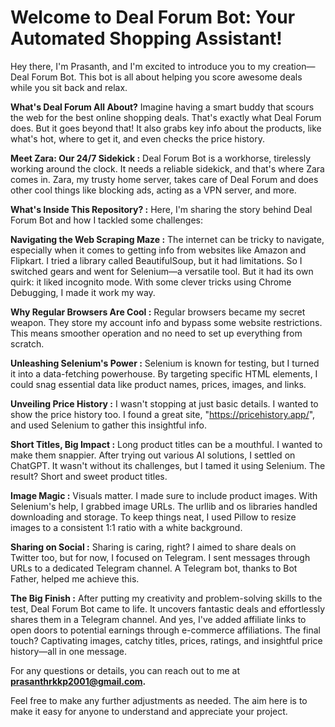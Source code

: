 # Welcome to Deal Forum Bot: Your Automated Shopping Assistant!
Hey there, I'm Prasanth, and I'm excited to introduce you to my creation—Deal Forum Bot. This bot is all about helping you score awesome deals while you sit back and relax.

**What's Deal Forum All About?**
Imagine having a smart buddy that scours the web for the best online shopping deals. That's exactly what Deal Forum does. But it goes beyond that! It also grabs key info about the products, like what's hot, where to get it, and even checks the price history.

**Meet Zara: Our 24/7 Sidekick :**
Deal Forum Bot is a workhorse, tirelessly working around the clock. It needs a reliable sidekick, and that's where Zara comes in. Zara, my trusty home server, takes care of Deal Forum and does other cool things like blocking ads, acting as a VPN server, and more.

**What's Inside This Repository? :**
Here, I'm sharing the story behind Deal Forum Bot and how I tackled some challenges:

**Navigating the Web Scraping Maze :**
The internet can be tricky to navigate, especially when it comes to getting info from websites like Amazon and Flipkart. I tried a library called BeautifulSoup, but it had limitations. So I switched gears and went for Selenium—a versatile tool. But it had its own quirk: it liked incognito mode. With some clever tricks using Chrome Debugging, I made it work my way.

**Why Regular Browsers Are Cool :**
Regular browsers became my secret weapon. They store my account info and bypass some website restrictions. This means smoother operation and no need to set up everything from scratch.

**Unleashing Selenium's Power :**
Selenium is known for testing, but I turned it into a data-fetching powerhouse. By targeting specific HTML elements, I could snag essential data like product names, prices, images, and links.

**Unveiling Price History :**
I wasn't stopping at just basic details. I wanted to show the price history too. I found a great site, "https://pricehistory.app/", and used Selenium to gather this insightful info.

**Short Titles, Big Impact :**
Long product titles can be a mouthful. I wanted to make them snappier. After trying out various AI solutions, I settled on ChatGPT. It wasn't without its challenges, but I tamed it using Selenium. The result? Short and sweet product titles.

**Image Magic :**
Visuals matter. I made sure to include product images. With Selenium's help, I grabbed image URLs. The urllib and os libraries handled downloading and storage. To keep things neat, I used Pillow to resize images to a consistent 1:1 ratio with a white background.

**Sharing on Social :**
Sharing is caring, right? I aimed to share deals on Twitter too, but for now, I focused on Telegram. I sent messages through URLs to a dedicated Telegram channel. A Telegram bot, thanks to Bot Father, helped me achieve this.

**The Big Finish :**
After putting my creativity and problem-solving skills to the test, Deal Forum Bot came to life. It uncovers fantastic deals and effortlessly shares them in a Telegram channel. And yes, I've added affiliate links to open doors to potential earnings through e-commerce affiliations. The final touch? Captivating images, catchy titles, prices, ratings, and insightful price history—all in one message.

For any questions or details, you can reach out to me at **prasanthrkkp2001@gmail.com.**

Feel free to make any further adjustments as needed. The aim here is to make it easy for anyone to understand and appreciate your project.
